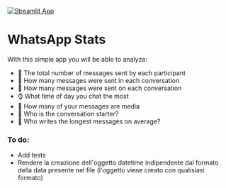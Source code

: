 [![Streamlit App](https://static.streamlit.io/badges/streamlit_badge_black_white.svg)](https://share.streamlit.io/alexcaldarone/wstats/main)
# WhatsApp Stats

With this simple app you will be able to analyze:
- :iphone: The total number of messages sent by each participant
- :date: How many messages were sent in each conversation
- :calendar: How many messages were sent on each conversation
- :watch: What time of day you chat the most
- :file_folder: How many of your messages are media 
- :speech_balloon: Who is the conversation starter?
- :memo: Who writes the longest messages on average?


### To do:
- Add tests
- Rendere la creazione dell'oggetto datetime indipendente dal formato della data presente nel file (l'oggetto viene creato con qualisiasi formato)
